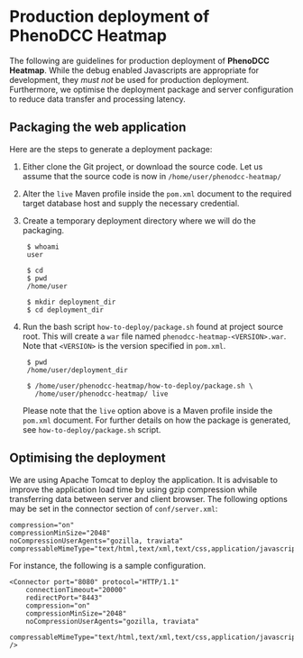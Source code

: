 # Production deployment of **PhenoDCC Heatmap**

The following are guidelines for production deployment of **PhenoDCC Heatmap**.
While the debug enabled Javascripts are appropriate for development, they
*must not* be used for production deployment. Furthermore, we optimise the
deployment package and server configuration to reduce data transfer and
processing latency.


## Packaging the web application

Here are the steps to generate a deployment package:

1. Either clone the Git project, or download the source code.
   Let us assume that the source code is now in `/home/user/phenodcc-heatmap/`

2. Alter the `live` Maven profile inside the `pom.xml` document to the required
   target database host and supply the necessary credential.

3. Create a temporary deployment directory where we will do the packaging.

        $ whoami
        user

        $ cd
        $ pwd
        /home/user

        $ mkdir deployment_dir
        $ cd deployment_dir
   
4. Run the bash script `how-to-deploy/package.sh` found at project source root.
   This will create a `war` file named `phenodcc-heatmap-<VERSION>.war`. Note
   that `<VERSION>` is the version specified in `pom.xml`.

        $ pwd
        /home/user/deployment_dir

        $ /home/user/phenodcc-heatmap/how-to-deploy/package.sh \
          /home/user/phenodcc-heatmap/ live

   Please note that the `live` option above is a Maven profile inside the
   `pom.xml` document. For further details on how the package is generated,
    see `how-to-deploy/package.sh` script. 


## Optimising the deployment

We are using Apache Tomcat to deploy the application. It is advisable to
improve the application load time by using gzip compression while transferring
data between server and client browser. The following options may be set in
the connector section of `conf/server.xml`:

    compression="on"
    compressionMinSize="2048"
    noCompressionUserAgents="gozilla, traviata"
    compressableMimeType="text/html,text/xml,text/css,application/javascript,application/json"


For instance, the following is a sample configuration.

    <Connector port="8080" protocol="HTTP/1.1"
        connectionTimeout="20000"
        redirectPort="8443"
        compression="on"
        compressionMinSize="2048"
        noCompressionUserAgents="gozilla, traviata"
        compressableMimeType="text/html,text/xml,text/css,application/javascript,application/json"
    />


